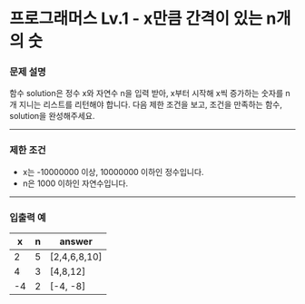 # 프로그래머스 Lv.1 - x만큼 간격이 있는 n개의 숫
### 문제 설명
함수 solution은 정수 x와 자연수 n을 입력 받아, x부터 시작해 x씩 증가하는 숫자를 n개 지니는 리스트를 리턴해야 합니다. 다음 제한 조건을 보고, 조건을 만족하는 함수, solution을 완성해주세요.

---

### 제한 조건
- x는 -10000000 이상, 10000000 이하인 정수입니다.
- n은 1000 이하인 자연수입니다.

---

### 입출력 예
x | n | answer
----- | ----- | -----
2 | 5 | [2,4,6,8,10]
4 | 3 | [4,8,12]
-4 | 2 | [-4, -8]
